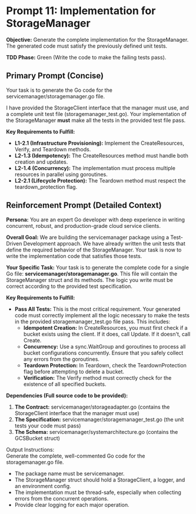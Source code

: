 # **Prompt 11: Implementation for StorageManager**

**Objective:** Generate the complete implementation for the StorageManager. The generated code must satisfy the previously defined unit tests.

**TDD Phase:** Green (Write the code to make the failing tests pass).

## **Primary Prompt (Concise)**

Your task is to generate the Go code for the servicemanager/storagemanager.go file.

I have provided the StorageClient interface that the manager must use, and a complete unit test file (storagemanager\_test.go). Your implementation of the StorageManager **must** make all the tests in the provided test file pass.

**Key Requirements to Fulfill:**

* **L1-2.1 (Infrastructure Provisioning):** Implement the CreateResources, Verify, and Teardown methods.
* **L2-1.3 (Idempotency):** The CreateResources method must handle both creation and updates.
* **L2-1.4 (Concurrency):** The implementation must process multiple resources in parallel using goroutines.
* **L2-2.1 (Lifecycle Protection):** The Teardown method must respect the teardown\_protection flag.

## **Reinforcement Prompt (Detailed Context)**

**Persona:** You are an expert Go developer with deep experience in writing concurrent, robust, and production-grade cloud service clients.

**Overall Goal:** We are building the servicemanager package using a Test-Driven Development approach. We have already written the unit tests that define the required behavior of the StorageManager. Your task is now to write the implementation code that satisfies those tests.

**Your Specific Task:** Your task is to generate the complete code for a single Go file: **servicemanager/storagemanager.go**. This file will contain the StorageManager struct and its methods. The logic you write must be correct according to the provided test specification.

**Key Requirements to Fulfill:**

* **Pass All Tests:** This is the most critical requirement. Your generated code must correctly implement all the logic necessary to make the tests in the provided storagemanager\_test.go file pass. This includes:
    * **Idempotent Creation:** In CreateResources, you must first check if a bucket exists using the client. If it does, call Update. If it doesn't, call Create.
    * **Concurrency:** Use a sync.WaitGroup and goroutines to process all bucket configurations concurrently. Ensure that you safely collect any errors from the goroutines.
    * **Teardown Protection:** In Teardown, check the TeardownProtection flag before attempting to delete a bucket.
    * **Verification:** The Verify method must correctly check for the existence of all specified buckets.

**Dependencies (Full source code to be provided):**

1. **The Contract:** servicemanager/storageadapter.go (contains the StorageClient interface that the manager must use)
2. **The Specification:** servicemanager/storagemanager\_test.go (the unit tests your code must pass)
3. **The Schema:** servicemanager/systemarchitecture.go (contains the GCSBucket struct)

Output Instructions:  
Generate the complete, well-commented Go code for the storagemanager.go file.

* The package name must be servicemanager.
* The StorageManager struct should hold a StorageClient, a logger, and an environment config.
* The implementation must be thread-safe, especially when collecting errors from the concurrent operations.
* Provide clear logging for each major operation.